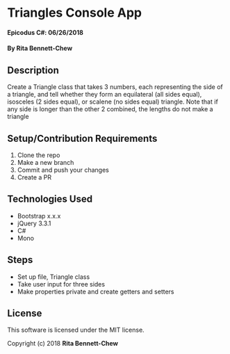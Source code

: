 # Triangles Console App

#### Epicodus C#: 06/26/2018

#### By Rita Bennett-Chew

## Description

Create a Triangle class that takes 3 numbers, each representing the side of a triangle, and tell whether they form an equilateral (all sides equal), isosceles (2 sides equal), or scalene (no sides equal) triangle. Note that if any side is longer than the other 2 combined, the lengths do not make a triangle

## Setup/Contribution Requirements

1. Clone the repo
1. Make a new branch
1. Commit and push your changes
1. Create a PR

## Technologies Used

* Bootstrap x.x.x
* jQuery 3.3.1
* C#
* Mono

## Steps
* Set up file, Triangle class
* Take user input for three sides
* Make properties private and create getters and setters

## License

This software is licensed under the MIT license.

Copyright (c) 2018 **Rita Bennett-Chew**
